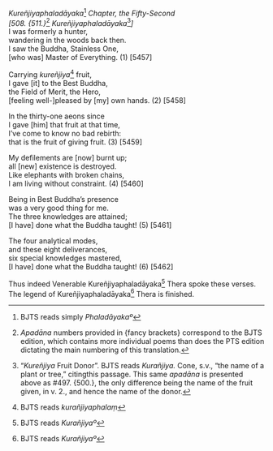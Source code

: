*Kureñjiyaphaladāyaka*[^1] *Chapter, the Fifty-Second*  
*\[508. {511.}*[^2] *Kureñjiyaphaladāyaka*[^3]*\]*  
I was formerly a hunter,  
wandering in the woods back then.  
I saw the Buddha, Stainless One,  
\[who was\] Master of Everything. (1) \[5457\]

Carrying *kureñjiya*[^4] fruit,  
I gave \[it\] to the Best Buddha,  
the Field of Merit, the Hero,  
\[feeling well-\]pleased by \[my\] own hands. (2) \[5458\]

In the thirty-one aeons since  
I gave \[him\] that fruit at that time,  
I’ve come to know no bad rebirth:  
that is the fruit of giving fruit. (3) \[5459\]

My defilements are \[now\] burnt up;  
all \[new\] existence is destroyed.  
Like elephants with broken chains,  
I am living without constraint. (4) \[5460\]

Being in Best Buddha’s presence  
was a very good thing for me.  
The three knowledges are attained;  
\[I have\] done what the Buddha taught! (5) \[5461\]

The four analytical modes,  
and these eight deliverances,  
six special knowledges mastered,  
\[I have\] done what the Buddha taught! (6) \[5462\]

Thus indeed Venerable Kureñjiyaphaladāyaka[^5] Thera spoke these verses.  
The legend of Kureñjiyaphaladāyaka[^6] Thera is finished.  
[^1]: BJTS reads simply *Phaladāyakaº*  
[^2]: *Apadāna* numbers provided in {fancy brackets} correspond to the
    BJTS edition, which contains more individual poems than does the PTS
    edition dictating the main numbering of this translation.  
[^3]: “*Kureñjiya* Fruit Donor”. BJTS reads *Kurañjiya.* Cone, s.v.,
    “the name of a plant or tree,” citingthis passage. This same
    *apadāna* is presented above as \#497. {500.}, the only difference
    being the name of the fruit given, in v. 2., and hence the name of
    the donor.  
[^4]: BJTS reads *kurañjiyaphalaṃ*  
[^5]: BJTS reads *Kurañjiyaº*  
[^6]: BJTS reads *Kurañjiyaº*
